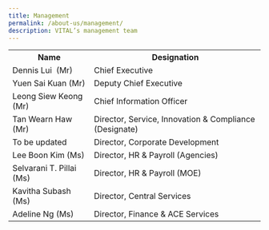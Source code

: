 ```yaml
---
title: Management
permalink: /about-us/management/
description: VITAL’s management team
---
```

<table class="vital-table-1">
   <tbody>
      <tr>
         <th>
            Name
         </th>
         <th>
            Designation
         </th>
      </tr>
      <tr>
         <td>
            Dennis Lui&nbsp; (Mr)
         </td>
         <td>
            Chief Executive
         </td>
      </tr>
      <tr>
         <td>Yuen Sai Kuan (Mr)</td>
         <td>
            Deputy Chief Executive
         </td>
      </tr>
      <tr>
         <td>
            Leong Siew Keong (Mr)
         </td>
         <td>
            Chief Information Officer
         </td>
      </tr>
      <tr>
         <td>Tan Wearn Haw (Mr)</td>
         <td>Director, Service, Innovation &amp; Compliance (Designate)        
         </td>
      </tr>
      <tr>
         <td>
            To be updated
         </td>
         <td>
            Director, Corporate Development
         </td>
      </tr>
      <tr>
         <td>
            Lee Boon Kim (Ms)        
         </td>
         <td>
            Director, HR &amp; Payroll (Agencies)
         </td>
      </tr>
      <tr>
         <td>
            Selvarani T. Pillai (Ms)         
         </td>
         <td>
            Director, HR &amp; Payroll (MOE)
         </td>
      </tr>
      <tr>
         <td>
            Kavitha Subash (Ms)         
         </td>
         <td>
            Director, Central Services
         </td>
      </tr>
      <tr>
         <td>
            Adeline Ng (Ms)         
         </td>
         <td>
            Director, Finance &amp; ACE Services
         </td>
      </tr>
   </tbody>
</table>